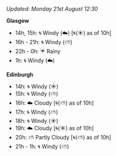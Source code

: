 *Updated: Monday 21st August 12:30*

**Glasgow**

* 14h, 15h: :cyclone: Windy (:cloud:) [:cyclone:(:sunny:) as of 10h]
* 16h - 21h: :cyclone: Windy (:partly_sunny:)
* 22h - 0h: :umbrella: Rainy
* 1h: :cyclone: Windy (:cloud:)

**Edinburgh**

* 14h: :cyclone: Windy (:sunny:)
* 15h: :cyclone: Windy (:partly_sunny:)
* 16h: :cloud: Cloudy [:cyclone:(:partly_sunny:) as of 10h]
* 17h: :cyclone: Windy (:partly_sunny:)
* 18h: :cyclone: Windy (:sunny:)
* 19h: :cloud: Cloudy [:cyclone:(:sunny:) as of 10h]
* 20h: :partly_sunny: Partly Cloudy [:cyclone:(:partly_sunny:) as of 10h]
* 21h - 1h: :cyclone: Windy (:partly_sunny:)
